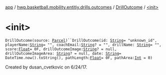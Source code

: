[app](../../index.md) / [hwp.basketball.mobility.entitiy.drills.outcomes](../index.md) / [DrillOutcome](index.md) / [&lt;init&gt;](.)

# &lt;init&gt;

`DrillOutcome(source: `[`Parcel`](https://developer.android.com/reference/android/os/Parcel.html)`)``DrillOutcome(id: `[`String`](https://kotlinlang.org/api/latest/jvm/stdlib/kotlin/-string/index.html)` = "unknown_id", playerName: `[`String`](https://kotlinlang.org/api/latest/jvm/stdlib/kotlin/-string/index.html)` = "", coachEmail: `[`String`](https://kotlinlang.org/api/latest/jvm/stdlib/kotlin/-string/index.html)`? = "", drillName: `[`String`](https://kotlinlang.org/api/latest/jvm/stdlib/kotlin/-string/index.html)` = "", score: `[`Float`](https://kotlinlang.org/api/latest/jvm/stdlib/kotlin/-float/index.html)` = 0F, drillOutcomeImage: `[`String`](https://kotlinlang.org/api/latest/jvm/stdlib/kotlin/-string/index.html)`? = null, drillOutcomeImageArea: `[`String`](https://kotlinlang.org/api/latest/jvm/stdlib/kotlin/-string/index.html)`? = null, date: `[`String`](https://kotlinlang.org/api/latest/jvm/stdlib/kotlin/-string/index.html)` = DateTime.now().toString(), pathLength: `[`Float`](https://kotlinlang.org/api/latest/jvm/stdlib/kotlin/-float/index.html)` = 0F, pathArea: `[`Int`](https://kotlinlang.org/api/latest/jvm/stdlib/kotlin/-int/index.html)` = 0)`

Created by dusan_cvetkovic on 6/24/17.

